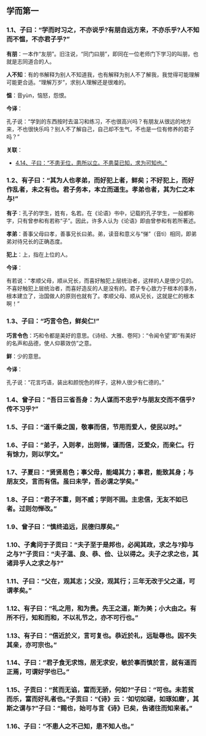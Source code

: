 ## 学而第一

### 1.1、子曰：“学而时习之，不亦说乎?有朋自远方来，不亦乐乎?人不知而不愠，不亦君子乎?”

**有朋**：一本作“友朋”。旧注说，“同门曰朋”，即同在一位老师门下学习的叫朋，也就是志同道合的人。

**人不知**：有的书解释为别人不知道我，也有解释为别人不了解我，我觉得可能理解可能更合适。“理解万岁”，求别人理解还是很难的。

**愠**：音yùn，恼怒，怨恨。

**今译**：

孔子说：“学到的东西按时去温习和练习，不也很高兴吗？有朋友从很远的地方来，不也很快乐吗？别人不了解自己，自己却不生气，不也是一位有修养的君子吗？”

**关联**：

- [4.14、子曰：“不患无位，患所以立。不患莫已知，求为可知也。”](ch-04-liren.html#4.14)

### 1.2、有子曰：“其为人也孝弟，而好犯上者，鲜矣；不好犯上，而好作乱者，未之有也。君子务本，本立而道生。孝弟也者，其为仁之本与!”

**有子**：孔子的学生，姓有，名若。在《论语》书中，记载的孔子学生，一般都称字，只有曾参和有若称“子”。因此，许多人认为《论语》即由曾参和有若所著述。

**孝弟**：善事父母曰孝，善事兄长曰弟。弟，读音和意义与“悌”（音tì）相同，即弟弟对待兄长的正确态度。

**犯上**：上，指在上位的人。

**今译**：

有若说：“孝顺父母，顺从兄长，而喜好触犯上层统治者，这样的人是很少见的。不喜好触犯上层统治者，而喜好造反的人是没有的。君子专心致力于根本的事务，根本建立了，治国做人的原则也就有了。孝顺父母、顺从兄长，这就是仁的根本啊！”

### 1.3、子曰：“巧言令色，鲜矣仁!”

**巧言令色**：巧和令都是美好的意思。《诗经、大雅、卷阿》：“令闻令望”即“有美好的名声和品德，使人仰慕效仿”之意。

**鲜**：少的意思。

**今译**：

孔子说：“花言巧语，装出和颜悦色的样子，这种人很少有仁德的。”

### 1.4、曾子曰：“吾日三省吾身：为人谋而不忠乎?与朋友交而不信乎?传不习乎?”

### 1.5、子曰：“道千乘之国，敬事而信，节用而爱人，使民以时。”

### 1.6、子曰：“弟子，入则孝，出则悌，谨而信，泛爱众，而亲仁。行有馀力，则以学文。”

### 1.7、子夏曰：“贤贤易色；事父母，能竭其力；事君，能致其身；与朋友交，言而有信。虽曰未学，吾必谓之学矣。”

### 1.8、子曰：“君子不重，则不威；学则不固。主忠信，无友不如已者。过则勿惮改。”

### 1.9、曾子曰：“慎终追远，民德归厚矣。”

### 1.10、子禽问于子贡曰：“夫子至于是邦也，必闻其政，求之与?抑与之与?”子贡曰：“夫子温、良、恭、俭、让以得之。夫子之求之也，其诸异乎人之求之与?”

### 1.11、子曰：“父在，观其志；父没，观其行；三年无改于父之道，可谓孝矣。”

### 1.12、有子曰：“礼之用，和为贵。先王之道，斯为美；小大由之。有所不行，知和而和，不以礼节之，亦不可行也。”

### 1.13、有子曰：“信近於义，言可复也。恭近於礼，远耻辱也。因不失其亲，亦可宗也。”

### 1.14、子曰：“君子食无求饱，居无求安，敏於事而慎於言，就有道而正焉，可谓好学也已。”

### 1.15、子贡曰：“贫而无谄，富而无骄，何如?”子曰：“可也。未若贫而乐，富而好礼者也。”子贡曰：“《诗》云：‘如切如磋，如琢如磨’，其斯之谓与?”子曰：“赐也，始可与言《诗》已矣，告诸往而知来者。”

### 1.16、子曰：“不患人之不己知，患不知人也。”